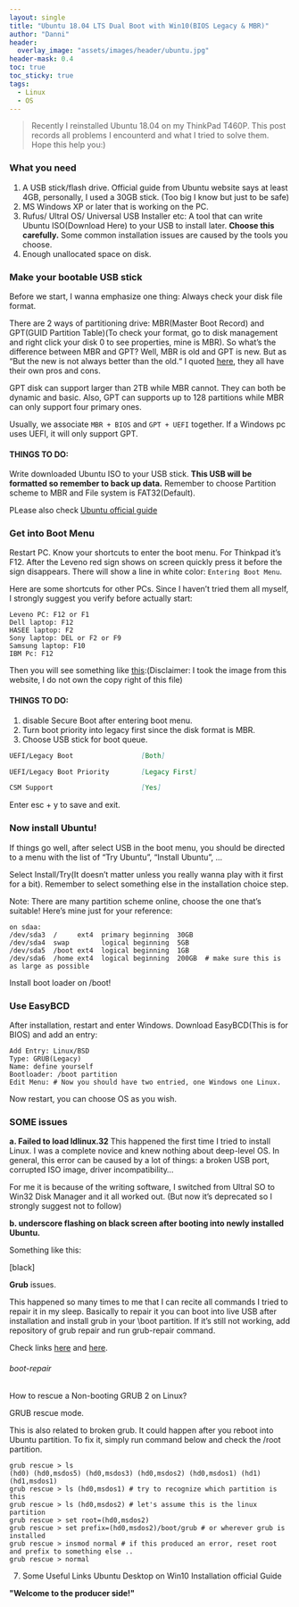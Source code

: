 ```yaml
---
layout: single
title: "Ubuntu 18.04 LTS Dual Boot with Win10(BIOS Legacy & MBR)"
author: "Danni"
header: 
  overlay_image: "assets/images/header/ubuntu.jpg"
header-mask: 0.4
toc: true
toc_sticky: true
tags:
  - Linux
  - OS
---
```


> Recently I reinstalled Ubuntu 18.04 on my ThinkPad T460P. This post records all problems I encounterd and what I tried to solve them. Hope this help you:)


### What you need

1. A USB stick/flash drive. Official guide from Ubuntu website says at least 4GB, personally, I used a 30GB stick. (Too big I know but just to be safe)
2. MS Windows XP or later that is working on the PC.
3. Rufus/ Ultral OS/ Universal USB Installer etc: A tool that can write Ubuntu ISO(Download Here) to your USB to install later. **Choose this carefully.** Some common installation issues are caused by the tools you choose.
4. Enough unallocated space on disk.


### Make your bootable USB stick
Before we start, I wanna emphasize one thing: Always check your disk file format.

There are 2 ways of partitioning drive: MBR(Master Boot Record) and GPT(GUID Partition Table)(To check your format, go to disk management and right click your disk 0 to see properties, mine is MBR). So what’s the difference between MBR and GPT? Well, MBR is old and GPT is new. But as “But the new is not always better than the old.“ I quoted [here](https://www.disk-partition.com/gpt-mbr/mbr-vs-gpt-1004.html), they all have their own pros and cons.

GPT disk can support larger than 2TB while MBR cannot. They can both be dynamic and basic. Also, GPT can supports up to 128 partitions while MBR can only support four primary ones.

Usually, we associate `MBR + BIOS` and `GPT + UEFI` together. If a Windows pc uses UEFI, it will only support GPT.

#### THINGS TO DO:
Write downloaded Ubuntu ISO to your USB stick. **This USB will be formatted so remember to back up data.** Remember to choose Partition scheme to MBR and File system is FAT32(Default).

PLease also check [Ubuntu official guide](https://tutorials.ubuntu.com/tutorial/tutorial-create-a-usb-stick-on-windows#0)



### Get into Boot Menu

Restart PC. Know your shortcuts to enter the boot menu. For Thinkpad it’s F12. After the Leveno red sign shows on screen quickly press it before the sign disappears. There will show a line in white color: `Entering Boot Menu`.

Here are some shortcuts for other PCs. Since I haven’t tried them all myself, I strongly suggest you verify before actually start:

```
Leveno PC: F12 or F1
Dell laptop: F12
HASEE laptop: F2
Sony laptop: DEL or F2 or F9
Samsung laptop: F10
IBM Pc: F12
```

Then you will see something like [this](https://www.theregister.co.uk/2013/07/19/review_lenovo_thinkpad_helix_corei7_convertible/?page=2):(Disclaimer: I took the image from this website, I do not own the copy right of this file)


#### THINGS TO DO:
1. disable Secure Boot after entering boot menu.
2. Turn boot priority into legacy first since the disk format is MBR.
3. Choose USB stick for boot queue.

```md
UEFI/Legacy Boot                 [Both]

UEFI/Legacy Boot Priority        [Legacy First]

CSM Support                      [Yes]
```

Enter esc + y to save and exit.


### Now install Ubuntu!

If things go well, after select USB in the boot menu, you should be directed to a menu with the list of “Try Ubuntu”, “Install Ubuntu”, …

Select Install/Try(It doesn’t matter unless you really wanna play with it first for a bit). Remember to select something else in the installation choice step.

Note: There are many partition scheme online, choose the one that’s suitable! Here’s mine just for your reference:

```shell
on sdaa:
/dev/sda3  /     ext4  primary beginning  30GB
/dev/sda4  swap        logical beginning  5GB
/dev/sda5  /boot ext4  logical beginning  1GB
/dev/sda6  /home ext4  logical beginning  200GB  # make sure this is as large as possible
```

Install boot loader on /boot!


### Use EasyBCD

After installation, restart and enter Windows. Download EasyBCD(This is for BIOS) and add an entry:

```shell
Add Entry: Linux/BSD
Type: GRUB(Legacy)
Name: define yourself
Bootloader: /boot partition
Edit Menu: # Now you should have two entried, one Windows one Linux.
```

Now restart, you can choose OS as you wish.


### SOME issues


**a. Failed to load ldlinux.32**
This happened the first time I tried to install Linux. I was a complete novice and knew nothing about deep-level OS. In general, this error can be caused by a lot of things: a broken USB port, corrupted ISO image, driver incompatibility…

For me it is because of the writing software, I switched from Ultral SO to Win32 Disk Manager and it all worked out. (But now it’s deprecated so I strongly suggest not to follow)

**b. underscore flashing on black screen after booting into newly installed Ubuntu.**

Something like this:

[black]

**Grub** issues.

This happened so many times to me that I can recite all commands I tried to repair it in my sleep. Basically to repair it you can boot into live USB after installation and install grub in your \boot partition. If it’s still not working, add repository of grub repair and run grub-repair command.

Check links [here](https://help.ubuntu.com/community/Boot-Repair) and [here](https://www.linux.com/learn/how-rescue-non-booting-grub-2-linux%20%20).

###### boot-repair

How to rescue a Non-booting GRUB 2 on Linux?

GRUB rescue mode.

This is also related to broken grub. It could happen after you reboot into Ubuntu partition. To fix it, simply run command below and check the /root partition.

```shell
grub rescue > ls
(hd0) (hd0,msdos5) (hd0,msdos3) (hd0,msdos2) (hd0,msdos1) (hd1) (hd1,msdos1)
grub rescue > ls (hd0,msdos1) # try to recognize which partition is this
grub rescue > ls (hd0,msdos2) # let's assume this is the linux partition
grub rescue > set root=(hd0,msdos2)
grub rescue > set prefix=(hd0,msdos2)/boot/grub # or wherever grub is installed
grub rescue > insmod normal # if this produced an error, reset root and prefix to something else ..
grub rescue > normal
```

7. Some Useful Links
Ubuntu Desktop on Win10 Installation official Guide




**"Welcome to the producer side!"**
